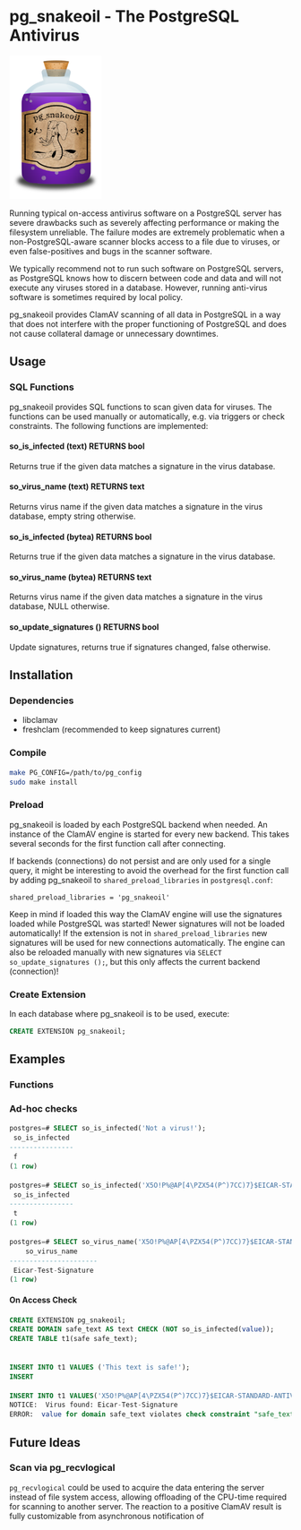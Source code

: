 # pg_snakeoil - The PostgreSQL Antivirus

<img src="images/pg_snakeoil_logo.png" height="256">

Running typical on-access antivirus software on a PostgreSQL server has severe
drawbacks such as severely affecting performance or making the filesystem
unreliable.  The failure modes are extremely problematic when a
non-PostgreSQL-aware scanner blocks access to a file due to viruses, or even
false-positives and bugs in the scanner software.

We typically recommend not to run such software on PostgreSQL servers, as
PostgreSQL knows how to discern between code and data and will not execute any
viruses stored in a database. However, running anti-virus software is sometimes
required by local policy.

pg_snakeoil provides ClamAV scanning of all data in PostgreSQL in a way that
does not interfere with the proper functioning of PostgreSQL and does not cause
collateral damage or unnecessary downtimes.

## Usage

### SQL Functions

pg_snakeoil provides SQL functions to scan given data for viruses. The
functions can be used manually or automatically, e.g. via triggers or check
constraints. The following functions are implemented:

#### so_is_infected (text) RETURNS bool

Returns true if the given data matches a signature in the virus database.

#### so_virus_name (text) RETURNS text

Returns virus name if the given data matches a signature in the virus database, empty string otherwise.

#### so_is_infected (bytea) RETURNS bool

Returns true if the given data matches a signature in the virus database.

#### so_virus_name (bytea) RETURNS text

Returns virus name if the given data matches a signature in the virus database,
NULL otherwise.

#### so_update_signatures () RETURNS bool

Update signatures, returns true if signatures changed, false otherwise.


## Installation

### Dependencies

* libclamav
* freshclam (recommended to keep signatures current)

### Compile

```bash
make PG_CONFIG=/path/to/pg_config
sudo make install
```

### Preload

pg_snakeoil is loaded by each PostgreSQL backend when needed.
An instance of the ClamAV engine is started for every new backend.
This takes several seconds for the first function call after connecting.

If backends (connections) do not persist and are only used for a single query, it might be interesting to avoid the overhead for the first function call by adding pg_snakeoil to `shared_preload_libraries` in
`postgresql.conf`:

```
shared_preload_libraries = 'pg_snakeoil'
```

Keep in mind if loaded this way the ClamAV engine will use the signatures loaded while PostgreSQL was started!
Newer signatures will not be loaded automatically!
If the extension is not in `shared_preload_libraries` new signatures will be used for new connections automatically.
The engine can also be reloaded manually with new signatures via `SELECT so_update_signatures ();`, but this only affects the current backend (connection)!

### Create Extension

In each database where pg_snakeoil is to be used, execute:

```SQL
CREATE EXTENSION pg_snakeoil;
```

## Examples

### Functions

### Ad-hoc checks

```SQL
postgres=# SELECT so_is_infected('Not a virus!');
 so_is_infected
----------------
 f
(1 row)

postgres=# SELECT so_is_infected('X5O!P%@AP[4\PZX54(P^)7CC)7}$EICAR-STANDARD-ANTIVIRUS-TEST-FILE!$H+H*');
 so_is_infected
----------------
 t
(1 row)

postgres=# SELECT so_virus_name('X5O!P%@AP[4\PZX54(P^)7CC)7}$EICAR-STANDARD-ANTIVIRUS-TEST-FILE!$H+H*');
    so_virus_name
----------------------
 Eicar-Test-Signature
(1 row)
```

#### On Access Check

```SQL
CREATE EXTENSION pg_snakeoil;
CREATE DOMAIN safe_text AS text CHECK (NOT so_is_infected(value));
CREATE TABLE t1(safe safe_text);


INSERT INTO t1 VALUES ('This text is safe!');
INSERT

INSERT INTO t1 VALUES('X5O!P%@AP[4\PZX54(P^)7CC)7}$EICAR-STANDARD-ANTIVIRUS-TEST-FILE!$H+H*');
NOTICE:  Virus found: Eicar-Test-Signature
ERROR:  value for domain safe_text violates check constraint "safe_text_check"
```

## Future Ideas

### Scan via pg_recvlogical

`pg_recvlogical` could be used to acquire the data entering the server
instead of file system access, allowing offloading of the CPU-time
required for scanning to another server. The reaction to a positive
ClamAV result is fully customizable from asynchronous notification of
